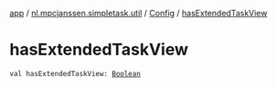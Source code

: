 [app](../../index.md) / [nl.mpcjanssen.simpletask.util](../index.md) / [Config](index.md) / [hasExtendedTaskView](.)

# hasExtendedTaskView

`val hasExtendedTaskView: `[`Boolean`](https://kotlinlang.org/api/latest/jvm/stdlib/kotlin/-boolean/index.html)